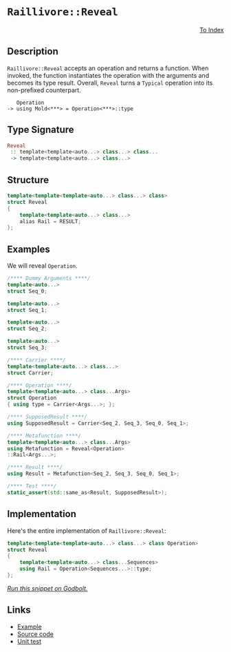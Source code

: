 <!-- Copyright 2024 Feng Mofan
SPDX-License-Identifier: Apache-2.0 -->

# `Raillivore::Reveal`

<p style='text-align: right;'><a href="../../../facilities/metafunctions.md#raillivore-reveal">To Index</a></p>

## Description

`Raillivore::Reveal` accepts an operation and returns a function.
When invoked, the function instantiates the operation with the arguments and becomes its type result.
Overall, `Reveal` turns a `Typical` operation into its non-prefixed counterpart.

<pre><code>   Operation
-> using Mold&lt;***&gt; = Operation&lt;***&gt;::type</code></pre>

## Type Signature

```Haskell
Reveal
 :: template<template<auto...> class...> class...
 -> template<template<auto...> class...>
```

## Structure

```C++
template<template<template<auto...> class...> class>
struct Reveal
{
    template<template<auto...> class...>
    alias Rail = RESULT;
};
```

## Examples

We will reveal `Operation`.

```C++
/**** Dummy Arguments ****/
template<auto...>
struct Seq_0;

template<auto...>
struct Seq_1;

template<auto...>
struct Seq_2;

template<auto...>
struct Seq_3;

/**** Carrier ****/
template<template<auto...> class...>
struct Carrier;

/**** Operation ****/
template<template<auto...> class...Args>
struct Operation
{ using type = Carrier<Args...>; };

/**** SupposedResult ****/
using SupposedResult = Carrier<Seq_2, Seq_3, Seq_0, Seq_1>;

/**** Metafunction ****/
template<template<auto...> class...Args>
using Metafunction = Reveal<Operation>
::Rail<Args...>;

/**** Result ****/
using Result = Metafunction<Seq_2, Seq_3, Seq_0, Seq_1>;

/**** Test ****/
static_assert(std::same_as<Result, SupposedResult>);
```

## Implementation

Here's the entire implementation of `Raillivore::Reveal`:

```C++
template<template<template<auto...> class...> class Operation>
struct Reveal
{
    template<template<auto...> class...Sequences>
    using Rail = Operation<Sequences...>::type;
};
```

[*Run this snippet on Godbolt.*](https://godbolt.org/#z:OYLghAFBqd5QCxAYwPYBMCmBRdBLAF1QCcAaPECAMzwBtMA7AQwFtMQByARg9KtQYEAysib0QXACx8BBAKoBnTAAUAHpwAMvAFYTStJg1DIApACYAQuYukl9ZATwDKjdAGFUtAK4sGe1wAyeAyYAHI%2BAEaYxCAArADMpAAOqAqETgwe3r56KWmOAkEh4SxRMQm2mPYFDEIETMQEWT5%2BXJXVGXUNBEVhkdFxiQr1jc05bcPdvSVlgwCUtqhexMjsHAD0AFTbO7t7%2BzvrJhoAgls7ANQAkixJ9GyCTDUXu0en5wefB28nxycEmFuBgBJnibgBQKemFB4MBdyhMKYXiIADo0aDsBdkAYFAo0SiMVicQoLgB5JLRJ4ZDF/YbELwOC4AJUwADdMGI/iYAOxWU4XAUXCHwkFg4XA6FgpGo9HxTHYpi4/FCTAARy8jFWChp/MFXjSRmZTDoF1BABEyRTiFSBDCVerNZg8bLsCAQAQAJ4U0F837cs0%2BrnvL6fH4fTYXbCqVh3TAvQ5/cMhhOnLlmeLBbFeLCmsFoBirJIEbVyoNnXYXM0%2BFgei4nYjAHyMYvx7Y/cUIqXI1D4nUnOkMggXe0AfQ0gdTpw7orc0p7LtpBHpjNHXAnvyncIliO7vdLpwHK7VI7M67%2B08ls93C4PS8Hw%2BP8TPwcus%2BIxDw0Vbm3bW87sMhGc5z3eViRAxdlyHN8P2iZ9y0uclKWeV5zz/GcLx3GUCTlIlFWdFF62AEtsAg%2B9EOtGouV5C59WCYAhS9ONzQuaDP2IGFCPwml4gsU1/Tg8Nhy8JI8kwdAWQULxaCHFDTlow0hGE0TxKdKSh2Y1jYLBUczFIB9VRHRJ9LHPTV2431EwrABZTB6ioLwC2QlN/jQy8MK7LDCQVJU0U4vt5Pomy7IchwMlzC0WXZTkwXIm0GD7N0mWNWgOIbLjSx4stBIktTvx%2BALmVU6TwouIKmHsxzqW049dOMozRw0UzjzXDKLJfbYLgAFSdGTnMmRxkBHPDogICBhnQN0FFYTAhpLNwcuk0ylNSMSFoIDE5nXDgFloThYl4PwOC0UhUE4NxrGsC4FCWFYmPTHhSAITRtoWABrOJJBRDQAA4zDMABOf6uFiH7vq4bluWkXaOEkXgWAkDRGsO47To4XgFBARqnqO7bSDgWAYEQEAlgIJJkXISg0FuOholCabOFUb6ADYAFomckC5gGQZALikFEzF4MTCBIPAJrafhBBEMR2CkGRBEUFR1Bx0hdDaAB3a0kk4Hgdr2g7npOzhSWRMmh1QKgLkZ1n2c57nec%2BswLggDxqfoYhTXuuZeGxrQFggJAqaSGmyAoCBA%2BDkBgCkXSaGk6IMYgCIDYiYIGg9bXeBT5hiA9UkIm0TAHAz0gqYeAhSQYWh0%2BVrAIi8YBZ1oWgMe4XgsBYQxgHEGu8GIQvHHZFvjswVRC%2BRNYHuCAFoeO2g8Aia0c48LADaXPB4db0h2WICIVrNQFO7noxnoWKgDCIgA1T81cQw6Hol4RRHEWWH4VtQDdV/RO5QC7LH0eeMaQAWKgIsGQW4s3GuaUwlhrBmBRtvD8WBAEQAWHYfuGQXAMHcJ4Fo/gsHTH6DENoeR0gCDGK0ZIqRSEMAIaUAYEwqjoIEF0UYODxjtCYbUEYPRgh9DoUQ2w3DyF6EmI0WhswuCoJuqsCQusOD7VIMjXgqNLbMzZhzLmPM%2BaOwgLgYW7tzDxEkd7E%2BCwEAciwDEFBpB3qSHiCif68RIYaEkGYSQTNEaxCZv9fQnBYakHhkYlETMuBM2%2Bv9MGTNYiSGBo4pmiiDao3RpjR6J88aE39sTE25NQ7hzdnTNgnAGgsFZNyFmTBcKGi4P9FEXAvqC3wEQRBegH5S2ftIV%2BSh37K10LpDWTAtatzkQopRhsODG1JsiC45tVHWw5gqKpNS6kaCdi7IObsPbxDMF7VJOM/YB1QK7aIFMw6HPWQMBZUcgaNVjgCYgCck7KyzmnYuzyc55wLkXTepdmwVyrgbWu9dG7N2Lu3Q%2Baxjr4D7qFQeBsR5jwBMXKeVQDZzwXmnZeELvYfg3g9beu8lD7w7kYI%2BoA9l8HPgoK%2BmAb4UjvrwVpT8ZYdNkG/JWx1elf2PtAqwf80XIOAaAgQ4DIHxDNDy2B8DoiIKdPAVBjDQrOAgK4YRbRAi8JmPQyh%2BQMiqu1dQ8RWq0GKq4d0PVxqagsJ4cUQhIihFsIoaI61fCJFSOWDIyRvj5H62Vioq26jKn0WqbUr6Ts9FNM2cY3ZvszEWIGNY6G/jAk1JcdyWI/0IbxFce4mJCTfWcGSVjNJ%2BMiYk1NicvJtN6YcGKTbFgChWQ81ZMGiUwwGn6NFi02QbTmVy3kF09lOgQCJH6YMnWXqRmJKNtks2FtVB1obU2ltUJhirLOcHTZ8Qdk%2B1xpkytIdKbrrdiARtIkRzNv%2BiOVtBARzzo6XQO5Dzk6pxzq8l9ud8792Lj8wQfzq6QswHXBuYgQWbzBSSrFpAoXoNhcreFyBx5IsECi5WaLF4ekxavHFxd8V7wPiSuiaSz5MEvtfW%2BxdGXSwkCy%2BWA6P7Dq5cYX%2BNh%2BVypOkKhgLd1jjR/jAywcDlEINFrKoBHCTWYOwdkCh6qbX8NyFQmoeqSE1ENQIi1nR7VSZEQqy13DVN2rNQ6gzYiNW2s9ddd1Mthk%2BpRpwS2C7G0XAvSia9YbGkkEjdu0xpBzFMEsZQORSaQAAxRPEeIsQQYxMRmF7kYS822bRrYFJO65hvRAJIWIDjwbckRt9SQQMuC/TMPE6G8QbPKILdGl6XqBbxYq4llLCxt5pGcJIIAA%3D)

## Links

- [Example](../../../code/facilities/metafunctions/raillivore/reveal/implementation.hpp)
- [Source code](../../../../conceptrodon/raillivore/reveal.hpp)
- [Unit test](../../../../tests/unit/metafunctions/raillivore/reveal.test.hpp)
